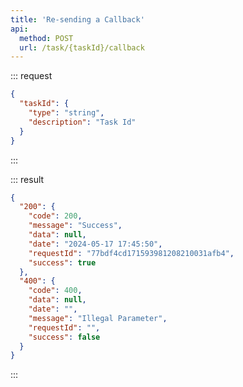```yaml
---
title: 'Re-sending a Callback'
api:
  method: POST
  url: /task/{taskId}/callback
---
```


::: request

```json [path]
{
  "taskId": {
    "type": "string",
    "description": "Task Id"
  }
}
```

:::

::: result

```json [responses]
{
  "200": {
    "code": 200,
    "message": "Success",
    "data": null,
    "date": "2024-05-17 17:45:50",
    "requestId": "77bdf4cd171593981208210031afb4",
    "success": true
  },
  "400": {
    "code": 400,
    "data": null,
    "date": "",
    "message": "Illegal Parameter",
    "requestId": "",
    "success": false
  }
}
```

:::
